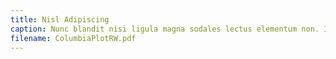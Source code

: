 ```yaml
---
title: Nisl Adipiscing
caption: Nunc blandit nisi ligula magna sodales lectus elementum non. Integer id venenatis velit.
filename: ColumbiaPlotRW.pdf
---
```

